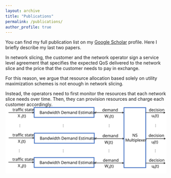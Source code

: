```yaml
---
layout: archive
title: "Publications"
permalink: /publications/
author_profile: true
---
```


You can find my full publication list on my <i class="fas fa-fw fa-graduation-cap"> </i> <a href="{{author.googlescholar}}"> Google Scholar</a> profile.
Here I briefly describe my last two papers. <br/>

In network slicing, the customer and the network operator sign a service level agreement that specifies the expected QoS delivered to the network slice and the price that the customer needs to pay in exchange.

For this reason, we argue that resource allocation based solely on utility maximization schemes is not enough in network slicing. 

Instead, the operators need to first monitor the resources that each network slice needs over time. Then, they can provision resources and charge each customer accordingly.
<img src="/images/system.svg" alt="Proposed Architecture">
